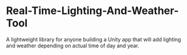 Real-Time-Lighting-And-Weather-Tool
===================================

A lightweight library for anyone building a Unity app that will add lighting and weather depending on actual time of day and year.
